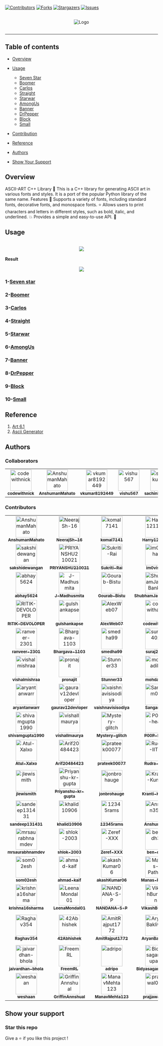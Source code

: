 [![Contributors](https://img.shields.io/github/contributors/codewithnick/ascii-art.svg?style=for-the-badge)](https://github.com/codewithnick/ascii-art/graphs/contributors)
[![Forks](https://img.shields.io/github/forks/codewithnick/ascii-art.svg?style=for-the-badge)](https://github.com/codewithnick/ascii-art/network/members)
[![Stargazers](https://img.shields.io/github/stars/codewithnick/ascii-art.svg?style=for-the-badge)](https://github.com/codewithnick/ascii-art/stargazers)
[![Issues](https://img.shields.io/github/issues/codewithnick/ascii-art.svg?style=for-the-badge)](https://github.com/codewithnick/ascii-art/issues)

<div>
	<br/>
</div>

<div align="center">
<img src="./logo (1).png" alt="Logo">
<br/>
<br/>

</div>

---

## Table of contents

- [Overview](https://github.com/codewithnick/ascii-art#overview)
- [Usage](https://github.com/codewithnick/ascii-art#Usage)

  - [Seven Star](https://github.com/codewithnick/ascii-art#1-Seven-Star)
  - [Boomer](https://github.com/codewithnick/ascii-art#2-Boomer)
  - [Carlos](https://github.com/codewithnick/ascii-art#3-Carlos)
  - [Straight](https://github.com/codewithnick/ascii-art#4-Straight)
  - [Starwar](https://github.com/codewithnick/ascii-art#5-Starwar)
  - [AmongUs](https://github.com/codewithnick/ascii-art#6-AmongUs)
  - [Banner](https://github.com/codewithnick/ascii-art#7-Banner)
  - [DrPepper](https://github.com/codewithnick/ascii-art#8-DrPepper)
  - [Block](https://github.com/codewithnick/ascii-art#9-Block)
  - [Small](https://github.com/codewithnick/ascii-art#10-Small)

- [Contribution](https://github.com/codewithnick/ascii-art/blob/main/CONTRIBUTING.md)
- [Reference](https://github.com/codewithnick/ascii-art#Reference)
- [Authors](https://github.com/codewithnick/ascii-art#Authors)
- [Show Your Support](https://github.com/codewithnick/ascii-art#Show-your-support)

## Overview

ASCII-ART C++ Library 🚀 This is a C++ library for generating ASCII art in various fonts and styles. It is a port of the popular Python library of the same name.
Features 🎉 Supports a variety of fonts, including standard fonts, decorative fonts, and monospace fonts. ⭐ Allows users to print characters and letters in different styles, such as bold, italic, and underlined. 💥 Provides a simple and easy-to-use API. 🔨

## Usage

<br/>
<div align="center">
<img src="./sample.gif">
</div>
<br/>
<strong>Result</strong>
<br/>
<br/>

<div align="center">
<img src="./7star-result.png">
</div>

### 1-[Seven star](./Fonts/SevenStar/sevenstar.md)

### 2-[Boomer](./Fonts/Boomer/boomer.md)

### 3-[Carlos](./Fonts/carlos/carlos.md)

### 4-[Straight](./Fonts/Straight/straight.md)

### 5-[Starwar](./Fonts/starwar/starwar.md)

### 6-[AmongUs](./Fonts/amongus/amongus.md)

### 7-[Banner](./Fonts/banner/banner.md)

### 8-[DrPepper](./Fonts/drpepper/drpepper.md)

### 9-[Block](./Fonts/block/block.md)

### 10-[Small](./Fonts/small/small.md)

## Reference

1. [Art 6.1](https://pypi.org/project/art/)
2. [Ascii Generator](https://ascii-generator.site/t/)

## Authors

### Collaborators

<!-- readme: collaborators -start -->
<table>
<tr>
    <td align="center">
        <a href="https://github.com/codewithnick">
            <img src="https://avatars.githubusercontent.com/u/53932029?v=4" width="70;" alt="codewithnick"/>
            <br />
            <sub><b>codewithnick</b></sub>
        </a>
    </td>
    <td align="center">
        <a href="https://github.com/AnshumanMahato">
            <img src="https://avatars.githubusercontent.com/u/58422570?v=4" width="70;" alt="AnshumanMahato"/>
            <br />
            <sub><b>AnshumanMahato</b></sub>
        </a>
    </td>
    <td align="center">
        <a href="https://github.com/vkumar8192449">
            <img src="https://avatars.githubusercontent.com/u/64706066?v=4" width="70;" alt="vkumar8192449"/>
            <br />
            <sub><b>vkumar8192449</b></sub>
        </a>
    </td>
    <td align="center">
        <a href="https://github.com/vishu567">
            <img src="https://avatars.githubusercontent.com/u/112263798?v=4" width="70;" alt="vishu567"/>
            <br />
            <sub><b>vishu567</b></sub>
        </a>
    </td>
    <td align="center">
        <a href="https://github.com/sachinkumar911">
            <img src="https://avatars.githubusercontent.com/u/115224664?v=4" width="70;" alt="sachinkumar911"/>
            <br />
            <sub><b>sachinkumar911</b></sub>
        </a>
    </td></tr>
</table>
<!-- readme: collaborators -end -->

### Contributors

<!-- readme: contributors,codewithnick/-,vkumar8192449/-,vishu567/-,sachinkumar911/-,AnshumanMahato/- -start -->
<table>
<tr>
    <td align="center">
        <a href="https://github.com/AnshumanMahato">
            <img src="https://avatars.githubusercontent.com/u/58422570?v=4" width="70;" alt="AnshumanMahato"/>
            <br />
            <sub><b>AnshumanMahato</b></sub>
        </a>
    </td>
    <td align="center">
        <a href="https://github.com/NeerajSh-16">
            <img src="https://avatars.githubusercontent.com/u/144585755?v=4" width="70;" alt="NeerajSh-16"/>
            <br />
            <sub><b>NeerajSh-16</b></sub>
        </a>
    </td>
    <td align="center">
        <a href="https://github.com/komal7141">
            <img src="https://avatars.githubusercontent.com/u/75818108?v=4" width="70;" alt="komal7141"/>
            <br />
            <sub><b>komal7141</b></sub>
        </a>
    </td>
    <td align="center">
        <a href="https://github.com/Harry121199">
            <img src="https://avatars.githubusercontent.com/u/117886160?v=4" width="70;" alt="Harry121199"/>
            <br />
            <sub><b>Harry121199</b></sub>
        </a>
    </td>
    <td align="center">
        <a href="https://github.com/alucard017">
            <img src="https://avatars.githubusercontent.com/u/76940364?v=4" width="70;" alt="alucard017"/>
            <br />
            <sub><b>alucard017</b></sub>
        </a>
    </td>
    <td align="center">
        <a href="https://github.com/Rishisihare90">
            <img src="https://avatars.githubusercontent.com/u/146431939?v=4" width="70;" alt="Rishisihare90"/>
            <br />
            <sub><b>Rishisihare90</b></sub>
        </a>
    </td></tr>
<tr>
    <td align="center">
        <a href="https://github.com/sakshidewangan">
            <img src="https://avatars.githubusercontent.com/u/148685066?v=4" width="70;" alt="sakshidewangan"/>
            <br />
            <sub><b>sakshidewangan</b></sub>
        </a>
    </td>
    <td align="center">
        <a href="https://github.com/PRIYANSHU210021">
            <img src="https://avatars.githubusercontent.com/u/72849822?v=4" width="70;" alt="PRIYANSHU210021"/>
            <br />
            <sub><b>PRIYANSHU210021</b></sub>
        </a>
    </td>
    <td align="center">
        <a href="https://github.com/Sukriti-Rai">
            <img src="https://avatars.githubusercontent.com/u/144582008?v=4" width="70;" alt="Sukriti-Rai"/>
            <br />
            <sub><b>Sukriti-Rai</b></sub>
        </a>
    </td>
    <td align="center">
        <a href="https://github.com/im0vishal">
            <img src="https://avatars.githubusercontent.com/u/127092820?v=4" width="70;" alt="im0vishal"/>
            <br />
            <sub><b>im0vishal</b></sub>
        </a>
    </td>
    <td align="center">
        <a href="https://github.com/XARTAN21">
            <img src="https://avatars.githubusercontent.com/u/124522194?v=4" width="70;" alt="XARTAN21"/>
            <br />
            <sub><b>XARTAN21</b></sub>
        </a>
    </td>
    <td align="center">
        <a href="https://github.com/moniiccaaa">
            <img src="https://avatars.githubusercontent.com/u/144622019?v=4" width="70;" alt="moniiccaaa"/>
            <br />
            <sub><b>moniiccaaa</b></sub>
        </a>
    </td></tr>
<tr>
    <td align="center">
        <a href="https://github.com/abhay5624">
            <img src="https://avatars.githubusercontent.com/u/77601553?v=4" width="70;" alt="abhay5624"/>
            <br />
            <sub><b>abhay5624</b></sub>
        </a>
    </td>
    <td align="center">
        <a href="https://github.com/J-Madhusmita">
            <img src="https://avatars.githubusercontent.com/u/144529416?v=4" width="70;" alt="J-Madhusmita"/>
            <br />
            <sub><b>J-Madhusmita</b></sub>
        </a>
    </td>
    <td align="center">
        <a href="https://github.com/Gourab-Bistu">
            <img src="https://avatars.githubusercontent.com/u/144556159?v=4" width="70;" alt="Gourab-Bistu"/>
            <br />
            <sub><b>Gourab-Bistu</b></sub>
        </a>
    </td>
    <td align="center">
        <a href="https://github.com/ShubhamJatavBankai">
            <img src="https://avatars.githubusercontent.com/u/144593198?v=4" width="70;" alt="ShubhamJatavBankai"/>
            <br />
            <sub><b>ShubhamJatavBankai</b></sub>
        </a>
    </td>
    <td align="center">
        <a href="https://github.com/chengm405">
            <img src="https://avatars.githubusercontent.com/u/146371159?v=4" width="70;" alt="chengm405"/>
            <br />
            <sub><b>chengm405</b></sub>
        </a>
    </td>
    <td align="center">
        <a href="https://github.com/Shivansh-243">
            <img src="https://avatars.githubusercontent.com/u/125989942?v=4" width="70;" alt="Shivansh-243"/>
            <br />
            <sub><b>Shivansh-243</b></sub>
        </a>
    </td></tr>
<tr>
    <td align="center">
        <a href="https://github.com/RITIK-DEVOLOPER">
            <img src="https://avatars.githubusercontent.com/u/123798093?v=4" width="70;" alt="RITIK-DEVOLOPER"/>
            <br />
            <sub><b>RITIK-DEVOLOPER</b></sub>
        </a>
    </td>
    <td align="center">
        <a href="https://github.com/gulshankapse">
            <img src="https://avatars.githubusercontent.com/u/144792381?v=4" width="70;" alt="gulshankapse"/>
            <br />
            <sub><b>gulshankapse</b></sub>
        </a>
    </td>
    <td align="center">
        <a href="https://github.com/AlexWeb07">
            <img src="https://avatars.githubusercontent.com/u/93365089?v=4" width="70;" alt="AlexWeb07"/>
            <br />
            <sub><b>AlexWeb07</b></sub>
        </a>
    </td>
    <td align="center">
        <a href="https://github.com/codewithana">
            <img src="https://avatars.githubusercontent.com/u/144683532?v=4" width="70;" alt="codewithana"/>
            <br />
            <sub><b>codewithana</b></sub>
        </a>
    </td>
    <td align="center">
        <a href="https://github.com/ipratiik">
            <img src="https://avatars.githubusercontent.com/u/135964490?v=4" width="70;" alt="ipratiik"/>
            <br />
            <sub><b>ipratiik</b></sub>
        </a>
    </td>
    <td align="center">
        <a href="https://github.com/rishavr920">
            <img src="https://avatars.githubusercontent.com/u/59284650?v=4" width="70;" alt="rishavr920"/>
            <br />
            <sub><b>rishavr920</b></sub>
        </a>
    </td></tr>
<tr>
    <td align="center">
        <a href="https://github.com/ranveer-2301">
            <img src="https://avatars.githubusercontent.com/u/144588990?v=4" width="70;" alt="ranveer-2301"/>
            <br />
            <sub><b>ranveer-2301</b></sub>
        </a>
    </td>
    <td align="center">
        <a href="https://github.com/Bhargava-1103">
            <img src="https://avatars.githubusercontent.com/u/109221234?v=4" width="70;" alt="Bhargava-1103"/>
            <br />
            <sub><b>Bhargava-1103</b></sub>
        </a>
    </td>
    <td align="center">
        <a href="https://github.com/smedha99">
            <img src="https://avatars.githubusercontent.com/u/144618806?v=4" width="70;" alt="smedha99"/>
            <br />
            <sub><b>smedha99</b></sub>
        </a>
    </td>
    <td align="center">
        <a href="https://github.com/suraj2402">
            <img src="https://avatars.githubusercontent.com/u/143193265?v=4" width="70;" alt="suraj2402"/>
            <br />
            <sub><b>suraj2402</b></sub>
        </a>
    </td>
    <td align="center">
        <a href="https://github.com/nk12nidhi12">
            <img src="https://avatars.githubusercontent.com/u/126282502?v=4" width="70;" alt="nk12nidhi12"/>
            <br />
            <sub><b>nk12nidhi12</b></sub>
        </a>
    </td>
    <td align="center">
        <a href="https://github.com/s-xiae">
            <img src="https://avatars.githubusercontent.com/u/146371043?v=4" width="70;" alt="s-xiae"/>
            <br />
            <sub><b>s-xiae</b></sub>
        </a>
    </td></tr>
<tr>
    <td align="center">
        <a href="https://github.com/vishalmishraa">
            <img src="https://avatars.githubusercontent.com/u/64027486?v=4" width="70;" alt="vishalmishraa"/>
            <br />
            <sub><b>vishalmishraa</b></sub>
        </a>
    </td>
    <td align="center">
        <a href="https://github.com/pronajit">
            <img src="https://avatars.githubusercontent.com/u/98771979?v=4" width="70;" alt="pronajit"/>
            <br />
            <sub><b>pronajit</b></sub>
        </a>
    </td>
    <td align="center">
        <a href="https://github.com/Stunner33">
            <img src="https://avatars.githubusercontent.com/u/127297054?v=4" width="70;" alt="Stunner33"/>
            <br />
            <sub><b>Stunner33</b></sub>
        </a>
    </td>
    <td align="center">
        <a href="https://github.com/mohdadil1">
            <img src="https://avatars.githubusercontent.com/u/39762134?v=4" width="70;" alt="mohdadil1"/>
            <br />
            <sub><b>mohdadil1</b></sub>
        </a>
    </td>
    <td align="center">
        <a href="https://github.com/Anuj-cel">
            <img src="https://avatars.githubusercontent.com/u/143423699?v=4" width="70;" alt="Anuj-cel"/>
            <br />
            <sub><b>Anuj-cel</b></sub>
        </a>
    </td>
    <td align="center">
        <a href="https://github.com/IshitaPathak">
            <img src="https://avatars.githubusercontent.com/u/75848598?v=4" width="70;" alt="IshitaPathak"/>
            <br />
            <sub><b>IshitaPathak</b></sub>
        </a>
    </td></tr>
<tr>
    <td align="center">
        <a href="https://github.com/aryantanwarr">
            <img src="https://avatars.githubusercontent.com/u/91049545?v=4" width="70;" alt="aryantanwarr"/>
            <br />
            <sub><b>aryantanwarr</b></sub>
        </a>
    </td>
    <td align="center">
        <a href="https://github.com/gaurav12devloper">
            <img src="https://avatars.githubusercontent.com/u/55048950?v=4" width="70;" alt="gaurav12devloper"/>
            <br />
            <sub><b>gaurav12devloper</b></sub>
        </a>
    </td>
    <td align="center">
        <a href="https://github.com/vaishnavisisodiya">
            <img src="https://avatars.githubusercontent.com/u/125583860?v=4" width="70;" alt="vaishnavisisodiya"/>
            <br />
            <sub><b>vaishnavisisodiya</b></sub>
        </a>
    </td>
    <td align="center">
        <a href="https://github.com/Sangam02">
            <img src="https://avatars.githubusercontent.com/u/88871936?v=4" width="70;" alt="Sangam02"/>
            <br />
            <sub><b>Sangam02</b></sub>
        </a>
    </td>
    <td align="center">
        <a href="https://github.com/anchaldubey123">
            <img src="https://avatars.githubusercontent.com/u/146623031?v=4" width="70;" alt="anchaldubey123"/>
            <br />
            <sub><b>anchaldubey123</b></sub>
        </a>
    </td>
    <td align="center">
        <a href="https://github.com/choidf">
            <img src="https://avatars.githubusercontent.com/u/39011839?v=4" width="70;" alt="choidf"/>
            <br />
            <sub><b>choidf</b></sub>
        </a>
    </td></tr>
<tr>
    <td align="center">
        <a href="https://github.com/shivamgupta1990">
            <img src="https://avatars.githubusercontent.com/u/146575102?v=4" width="70;" alt="shivamgupta1990"/>
            <br />
            <sub><b>shivamgupta1990</b></sub>
        </a>
    </td>
    <td align="center">
        <a href="https://github.com/vishallmaurya">
            <img src="https://avatars.githubusercontent.com/u/115442999?v=4" width="70;" alt="vishallmaurya"/>
            <br />
            <sub><b>vishallmaurya</b></sub>
        </a>
    </td>
    <td align="center">
        <a href="https://github.com/Mystery-glitch">
            <img src="https://avatars.githubusercontent.com/u/129242366?v=4" width="70;" alt="Mystery-glitch"/>
            <br />
            <sub><b>Mystery-glitch</b></sub>
        </a>
    </td>
    <td align="center">
        <a href="https://github.com/P00P-head">
            <img src="https://avatars.githubusercontent.com/u/75832051?v=4" width="70;" alt="P00P-head"/>
            <br />
            <sub><b>P00P-head</b></sub>
        </a>
    </td>
    <td align="center">
        <a href="https://github.com/ankitkujur15">
            <img src="https://avatars.githubusercontent.com/u/144579619?v=4" width="70;" alt="ankitkujur15"/>
            <br />
            <sub><b>ankitkujur15</b></sub>
        </a>
    </td>
    <td align="center">
        <a href="https://github.com/itsAbhishekpatel01">
            <img src="https://avatars.githubusercontent.com/u/144606330?v=4" width="70;" alt="itsAbhishekpatel01"/>
            <br />
            <sub><b>itsAbhishekpatel01</b></sub>
        </a>
    </td></tr>
<tr>
    <td align="center">
        <a href="https://github.com/Atul-Xalxo">
            <img src="https://avatars.githubusercontent.com/u/144574009?v=4" width="70;" alt="Atul-Xalxo"/>
            <br />
            <sub><b>Atul-Xalxo</b></sub>
        </a>
    </td>
    <td align="center">
        <a href="https://github.com/Arif20484423">
            <img src="https://avatars.githubusercontent.com/u/76733190?v=4" width="70;" alt="Arif20484423"/>
            <br />
            <sub><b>Arif20484423</b></sub>
        </a>
    </td>
    <td align="center">
        <a href="https://github.com/prateek00077">
            <img src="https://avatars.githubusercontent.com/u/147089488?v=4" width="70;" alt="prateek00077"/>
            <br />
            <sub><b>prateek00077</b></sub>
        </a>
    </td>
    <td align="center">
        <a href="https://github.com/Rudra-IITM">
            <img src="https://avatars.githubusercontent.com/u/120119520?v=4" width="70;" alt="Rudra-IITM"/>
            <br />
            <sub><b>Rudra-IITM</b></sub>
        </a>
    </td>
    <td align="center">
        <a href="https://github.com/himanshigupta22">
            <img src="https://avatars.githubusercontent.com/u/146530350?v=4" width="70;" alt="himanshigupta22"/>
            <br />
            <sub><b>himanshigupta22</b></sub>
        </a>
    </td>
    <td align="center">
        <a href="https://github.com/hellomohit722">
            <img src="https://avatars.githubusercontent.com/u/146608079?v=4" width="70;" alt="hellomohit722"/>
            <br />
            <sub><b>hellomohit722</b></sub>
        </a>
    </td></tr>
<tr>
    <td align="center">
        <a href="https://github.com/jlewismith">
            <img src="https://avatars.githubusercontent.com/u/36462205?v=4" width="70;" alt="jlewismith"/>
            <br />
            <sub><b>jlewismith</b></sub>
        </a>
    </td>
    <td align="center">
        <a href="https://github.com/Priyanshu-kr-gupta">
            <img src="https://avatars.githubusercontent.com/u/114975117?v=4" width="70;" alt="Priyanshu-kr-gupta"/>
            <br />
            <sub><b>Priyanshu-kr-gupta</b></sub>
        </a>
    </td>
    <td align="center">
        <a href="https://github.com/jonbrohauge">
            <img src="https://avatars.githubusercontent.com/u/9496731?v=4" width="70;" alt="jonbrohauge"/>
            <br />
            <sub><b>jonbrohauge</b></sub>
        </a>
    </td>
    <td align="center">
        <a href="https://github.com/Kranti-Kumar">
            <img src="https://avatars.githubusercontent.com/u/110877347?v=4" width="70;" alt="Kranti-Kumar"/>
            <br />
            <sub><b>Kranti-Kumar</b></sub>
        </a>
    </td>
    <td align="center">
        <a href="https://github.com/PranjalKhatri">
            <img src="https://avatars.githubusercontent.com/u/68675142?v=4" width="70;" alt="PranjalKhatri"/>
            <br />
            <sub><b>PranjalKhatri</b></sub>
        </a>
    </td>
    <td align="center">
        <a href="https://github.com/gourshabrg">
            <img src="https://avatars.githubusercontent.com/u/143959353?v=4" width="70;" alt="gourshabrg"/>
            <br />
            <sub><b>gourshabrg</b></sub>
        </a>
    </td></tr>
<tr>
    <td align="center">
        <a href="https://github.com/sandeep131431">
            <img src="https://avatars.githubusercontent.com/u/146765506?v=4" width="70;" alt="sandeep131431"/>
            <br />
            <sub><b>sandeep131431</b></sub>
        </a>
    </td>
    <td align="center">
        <a href="https://github.com/khalid10906">
            <img src="https://avatars.githubusercontent.com/u/123804294?v=4" width="70;" alt="khalid10906"/>
            <br />
            <sub><b>khalid10906</b></sub>
        </a>
    </td>
    <td align="center">
        <a href="https://github.com/12345rams">
            <img src="https://avatars.githubusercontent.com/u/132057037?v=4" width="70;" alt="12345rams"/>
            <br />
            <sub><b>12345rams</b></sub>
        </a>
    </td>
    <td align="center">
        <a href="https://github.com/Anshun352">
            <img src="https://avatars.githubusercontent.com/u/146530516?v=4" width="70;" alt="Anshun352"/>
            <br />
            <sub><b>Anshun352</b></sub>
        </a>
    </td>
    <td align="center">
        <a href="https://github.com/avi-dey">
            <img src="https://avatars.githubusercontent.com/u/97702087?v=4" width="70;" alt="avi-dey"/>
            <br />
            <sub><b>avi-dey</b></sub>
        </a>
    </td>
    <td align="center">
        <a href="https://github.com/Odin5133">
            <img src="https://avatars.githubusercontent.com/u/96405127?v=4" width="70;" alt="Odin5133"/>
            <br />
            <sub><b>Odin5133</b></sub>
        </a>
    </td></tr>
<tr>
    <td align="center">
        <a href="https://github.com/mrsaurabhnamdev">
            <img src="https://avatars.githubusercontent.com/u/134042923?v=4" width="70;" alt="mrsaurabhnamdev"/>
            <br />
            <sub><b>mrsaurabhnamdev</b></sub>
        </a>
    </td>
    <td align="center">
        <a href="https://github.com/shlok-2003">
            <img src="https://avatars.githubusercontent.com/u/103599796?v=4" width="70;" alt="shlok-2003"/>
            <br />
            <sub><b>shlok-2003</b></sub>
        </a>
    </td>
    <td align="center">
        <a href="https://github.com/Zeref-XXX">
            <img src="https://avatars.githubusercontent.com/u/72185317?v=4" width="70;" alt="Zeref-XXX"/>
            <br />
            <sub><b>Zeref-XXX</b></sub>
        </a>
    </td>
    <td align="center">
        <a href="https://github.com/ben-dh3">
            <img src="https://avatars.githubusercontent.com/u/105418802?v=4" width="70;" alt="ben-dh3"/>
            <br />
            <sub><b>ben-dh3</b></sub>
        </a>
    </td>
    <td align="center">
        <a href="https://github.com/Bhaveshgupta00">
            <img src="https://avatars.githubusercontent.com/u/144594778?v=4" width="70;" alt="Bhaveshgupta00"/>
            <br />
            <sub><b>Bhaveshgupta00</b></sub>
        </a>
    </td>
    <td align="center">
        <a href="https://github.com/miragearush">
            <img src="https://avatars.githubusercontent.com/u/80736891?v=4" width="70;" alt="miragearush"/>
            <br />
            <sub><b>miragearush</b></sub>
        </a>
    </td></tr>
<tr>
    <td align="center">
        <a href="https://github.com/som02esh">
            <img src="https://avatars.githubusercontent.com/u/106095040?v=4" width="70;" alt="som02esh"/>
            <br />
            <sub><b>som02esh</b></sub>
        </a>
    </td>
    <td align="center">
        <a href="https://github.com/ahmad-kaif">
            <img src="https://avatars.githubusercontent.com/u/113821761?v=4" width="70;" alt="ahmad-kaif"/>
            <br />
            <sub><b>ahmad-kaif</b></sub>
        </a>
    </td>
    <td align="center">
        <a href="https://github.com/akashKumar06">
            <img src="https://avatars.githubusercontent.com/u/117292434?v=4" width="70;" alt="akashKumar06"/>
            <br />
            <sub><b>akashKumar06</b></sub>
        </a>
    </td>
    <td align="center">
        <a href="https://github.com/Manas-Pathak">
            <img src="https://avatars.githubusercontent.com/u/97400024?v=4" width="70;" alt="Manas-Pathak"/>
            <br />
            <sub><b>Manas-Pathak</b></sub>
        </a>
    </td>
    <td align="center">
        <a href="https://github.com/pris01">
            <img src="https://avatars.githubusercontent.com/u/70049327?v=4" width="70;" alt="pris01"/>
            <br />
            <sub><b>pris01</b></sub>
        </a>
    </td>
    <td align="center">
        <a href="https://github.com/vinaytheprogrammer">
            <img src="https://avatars.githubusercontent.com/u/49182318?v=4" width="70;" alt="vinaytheprogrammer"/>
            <br />
            <sub><b>vinaytheprogrammer</b></sub>
        </a>
    </td></tr>
<tr>
    <td align="center">
        <a href="https://github.com/krishna16sharma">
            <img src="https://avatars.githubusercontent.com/u/59202185?v=4" width="70;" alt="krishna16sharma"/>
            <br />
            <sub><b>krishna16sharma</b></sub>
        </a>
    </td>
    <td align="center">
        <a href="https://github.com/LeenaMondal01">
            <img src="https://avatars.githubusercontent.com/u/146467319?v=4" width="70;" alt="LeenaMondal01"/>
            <br />
            <sub><b>LeenaMondal01</b></sub>
        </a>
    </td>
    <td align="center">
        <a href="https://github.com/NANDANA-S-P">
            <img src="https://avatars.githubusercontent.com/u/79624565?v=4" width="70;" alt="NANDANA-S-P"/>
            <br />
            <sub><b>NANDANA-S-P</b></sub>
        </a>
    </td>
    <td align="center">
        <a href="https://github.com/VikashBurman">
            <img src="https://avatars.githubusercontent.com/u/137149762?v=4" width="70;" alt="VikashBurman"/>
            <br />
            <sub><b>VikashBurman</b></sub>
        </a>
    </td>
    <td align="center">
        <a href="https://github.com/ayoitsamishaa">
            <img src="https://avatars.githubusercontent.com/u/123642534?v=4" width="70;" alt="ayoitsamishaa"/>
            <br />
            <sub><b>ayoitsamishaa</b></sub>
        </a>
    </td>
    <td align="center">
        <a href="https://github.com/harshvyas-22">
            <img src="https://avatars.githubusercontent.com/u/118657807?v=4" width="70;" alt="harshvyas-22"/>
            <br />
            <sub><b>harshvyas-22</b></sub>
        </a>
    </td></tr>
<tr>
    <td align="center">
        <a href="https://github.com/Raghav354">
            <img src="https://avatars.githubusercontent.com/u/137503421?v=4" width="70;" alt="Raghav354"/>
            <br />
            <sub><b>Raghav354</b></sub>
        </a>
    </td>
    <td align="center">
        <a href="https://github.com/42Abhishek">
            <img src="https://avatars.githubusercontent.com/u/146465745?v=4" width="70;" alt="42Abhishek"/>
            <br />
            <sub><b>42Abhishek</b></sub>
        </a>
    </td>
    <td align="center">
        <a href="https://github.com/AmitRajput1772">
            <img src="https://avatars.githubusercontent.com/u/123803673?v=4" width="70;" alt="AmitRajput1772"/>
            <br />
            <sub><b>AmitRajput1772</b></sub>
        </a>
    </td>
    <td align="center">
        <a href="https://github.com/AryanBakliwal">
            <img src="https://avatars.githubusercontent.com/u/106430579?v=4" width="70;" alt="AryanBakliwal"/>
            <br />
            <sub><b>AryanBakliwal</b></sub>
        </a>
    </td>
    <td align="center">
        <a href="https://github.com/verma-divyanshu-git">
            <img src="https://avatars.githubusercontent.com/u/96394150?v=4" width="70;" alt="verma-divyanshu-git"/>
            <br />
            <sub><b>verma-divyanshu-git</b></sub>
        </a>
    </td>
    <td align="center">
        <a href="https://github.com/Yordaniss">
            <img src="https://avatars.githubusercontent.com/u/68282006?v=4" width="70;" alt="Yordaniss"/>
            <br />
            <sub><b>Yordaniss</b></sub>
        </a>
    </td></tr>
<tr>
    <td align="center">
        <a href="https://github.com/jaivardhan-bhola">
            <img src="https://avatars.githubusercontent.com/u/83286825?v=4" width="70;" alt="jaivardhan-bhola"/>
            <br />
            <sub><b>jaivardhan-bhola</b></sub>
        </a>
    </td>
    <td align="center">
        <a href="https://github.com/FreemRL">
            <img src="https://avatars.githubusercontent.com/u/66525499?v=4" width="70;" alt="FreemRL"/>
            <br />
            <sub><b>FreemRL</b></sub>
        </a>
    </td>
    <td align="center">
        <a href="https://github.com/adripo">
            <img src="https://avatars.githubusercontent.com/u/26493496?v=4" width="70;" alt="adripo"/>
            <br />
            <sub><b>adripo</b></sub>
        </a>
    </td>
    <td align="center">
        <a href="https://github.com/BidyasagarAnupam">
            <img src="https://avatars.githubusercontent.com/u/68635333?v=4" width="70;" alt="BidyasagarAnupam"/>
            <br />
            <sub><b>BidyasagarAnupam</b></sub>
        </a>
    </td>
    <td align="center">
        <a href="https://github.com/divyam09srivastava">
            <img src="https://avatars.githubusercontent.com/u/59364676?v=4" width="70;" alt="divyam09srivastava"/>
            <br />
            <sub><b>divyam09srivastava</b></sub>
        </a>
    </td>
    <td align="center">
        <a href="https://github.com/Divyanshu723">
            <img src="https://avatars.githubusercontent.com/u/112752057?v=4" width="70;" alt="Divyanshu723"/>
            <br />
            <sub><b>Divyanshu723</b></sub>
        </a>
    </td></tr>
<tr>
    <td align="center">
        <a href="https://github.com/weshaan">
            <img src="https://avatars.githubusercontent.com/u/118920744?v=4" width="70;" alt="weshaan"/>
            <br />
            <sub><b>weshaan</b></sub>
        </a>
    </td>
    <td align="center">
        <a href="https://github.com/GriffinAnnshual">
            <img src="https://avatars.githubusercontent.com/u/77448860?v=4" width="70;" alt="GriffinAnnshual"/>
            <br />
            <sub><b>GriffinAnnshual</b></sub>
        </a>
    </td>
    <td align="center">
        <a href="https://github.com/ManavMehta123">
            <img src="https://avatars.githubusercontent.com/u/128663812?v=4" width="70;" alt="ManavMehta123"/>
            <br />
            <sub><b>ManavMehta123</b></sub>
        </a>
    </td>
    <td align="center">
        <a href="https://github.com/prajjawal007">
            <img src="https://avatars.githubusercontent.com/u/144593090?v=4" width="70;" alt="prajjawal007"/>
            <br />
            <sub><b>prajjawal007</b></sub>
        </a>
    </td>
    <td align="center">
        <a href="https://github.com/Sunilbehera672">
            <img src="https://avatars.githubusercontent.com/u/144588734?v=4" width="70;" alt="Sunilbehera672"/>
            <br />
            <sub><b>Sunilbehera672</b></sub>
        </a>
    </td>
    <td align="center">
        <a href="https://github.com/abhishekyadav76">
            <img src="https://avatars.githubusercontent.com/u/132427787?v=4" width="70;" alt="abhishekyadav76"/>
            <br />
            <sub><b>abhishekyadav76</b></sub>
        </a>
    </td></tr>
</table>
<!-- readme: contributors,codewithnick/-,vkumar8192449/-,vishu567/-,sachinkumar911/-,AnshumanMahato/- -end -->

## Show your support

<h3>Star this repo</h3>

Give a ⭐ if you like this project !
